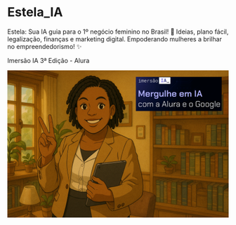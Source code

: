 # Estela_IA
Estela: Sua IA guia para o 1º negócio feminino no Brasil! 🌟 Ideias, plano fácil, legalização, finanças e marketing digital. Empoderando mulheres a brilhar no empreendedorismo! ✨

Imersão IA 3ª Edição - Alura

![Image Alt]( https://github.com/leonammeta8154/Estela_IA/blob/4b13b0386bc8ac299a834f5cb30e30ff1935f59d/imagens/Banner.png)
